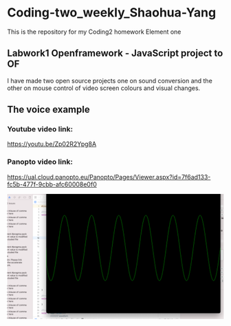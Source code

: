 # Coding-two_weekly_Shaohua-Yang

This is the repository for my Coding2 homework Element one

## Labwork1 Openframework - JavaScript project to OF

I have made two open source projects one on sound conversion and the other on mouse control of video screen colours and visual changes.

## The voice example

### Youtube video link:

https://youtu.be/Zp02R2Ypg8A

### Panopto video link:

https://ual.cloud.panopto.eu/Panopto/Pages/Viewer.aspx?id=7f6ad133-fc5b-477f-9cbb-afc60008e0f0

![Cow1](https://github.com/yrrrng/Coding-two_weekly_Shaohua-Yang/raw/main/coding%20two%20image/1.png "Cow1")
